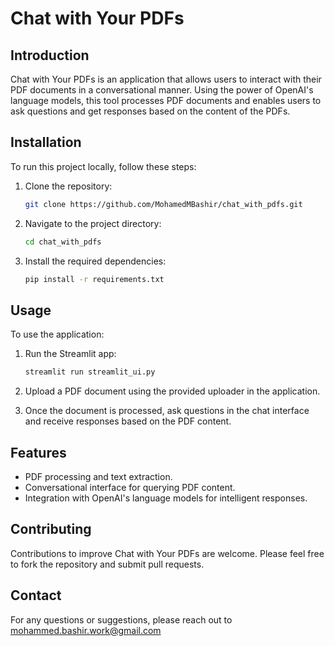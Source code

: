 # Chat with Your PDFs

## Introduction
Chat with Your PDFs is an application that allows users to interact with their PDF documents in a conversational manner. Using the power of OpenAI's language models, this tool processes PDF documents and enables users to ask questions and get responses based on the content of the PDFs.

## Installation
To run this project locally, follow these steps:

1. Clone the repository:
    ```bash
    git clone https://github.com/MohamedMBashir/chat_with_pdfs.git
    ```

2. Navigate to the project directory:
    ```bash
    cd chat_with_pdfs
    ```

3. Install the required dependencies:
    ```bash
    pip install -r requirements.txt
    ```

## Usage
To use the application:

1. Run the Streamlit app:
    ```bash
    streamlit run streamlit_ui.py
    ```

2. Upload a PDF document using the provided uploader in the application.

3. Once the document is processed, ask questions in the chat interface and receive responses based on the PDF content.

## Features
- PDF processing and text extraction.
- Conversational interface for querying PDF content.
- Integration with OpenAI's language models for intelligent responses.

## Contributing
Contributions to improve Chat with Your PDFs are welcome. Please feel free to fork the repository and submit pull requests.

## Contact
For any questions or suggestions, please reach out to mohammed.bashir.work@gmail.com
